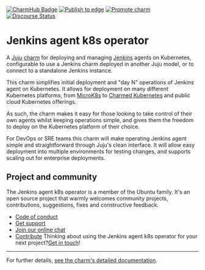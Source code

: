 [![CharmHub Badge](https://charmhub.io/jenkins-agent-k8s/badge.svg)](https://charmhub.io/jenkins-agent-k8s)
[![Publish to edge](https://github.com/canonical/jenkins-agent-k8s-operator/actions/workflows/publish_charm.yaml/badge.svg)](https://github.com/canonical/jenkins-agent-k8s-operator/actions/workflows/publish_charm.yaml)
[![Promote charm](https://github.com/canonical/jenkins-agent-k8s-operator/actions/workflows/promote_charm.yaml/badge.svg)](https://github.com/canonical/jenkins-agent-k8s-operator/actions/workflows/promote_charm.yaml)
[![Discourse Status](https://img.shields.io/discourse/status?server=https%3A%2F%2Fdiscourse.charmhub.io&style=flat&label=CharmHub%20Discourse)](https://discourse.charmhub.io)

# Jenkins agent k8s operator

A [Juju](https://juju.is/) [charm](https://juju.is/docs/olm/charmed-operators) for deploying and managing [Jenkins](https://www.jenkins.io/) agents on Kubernetes, configurable to use a Jenkins charm deployed in another Juju model, or to connect to a standalone Jenkins instance.

This charm simplifies initial deployment and "day N" operations of Jenkins agent on Kubernetes. It allows for deployment on many  different Kubernetes platforms, from [MicroK8s](https://microk8s.io) to [Charmed Kubernetes](https://ubuntu.com/kubernetes/charmed-k8s) and public cloud Kubernetes offerings.

As such, the charm makes it easy for those looking to take control of their own agents whilst keeping operations simple, and gives them the freedom to deploy on the Kubernetes platform of their choice.

For DevOps or SRE teams this charm will make operating Jenkins agent simple and straightforward through Juju's clean interface. It will allow easy deployment into multiple environments for testing changes, and supports scaling out for enterprise deployments.

## Project and community

The Jenkins agent k8s operator is a member of the Ubuntu family. It's an open source project that warmly welcomes community  projects, contributions, suggestions, fixes and constructive feedback.
* [Code of conduct](https://ubuntu.com/community/code-of-conduct)
* [Get support](https://discourse.charmhub.io/)
* [Join our online chat](https://app.element.io/#/room/#charmhub-charmdev:ubuntu.com)
* [Contribute](https://charmhub.io/jenkins-agent-k8s-operator/docs/how-to-contribute)
Thinking about using the Jenkins agent k8s operator for your next project?[Get in touch](https://app.element.io/#/room/#charmhub-charmdev:ubuntu.com)!

---

For further details,
[see the charm's detailed documentation](https://charmhub.io/jenkins-agent-k8s).

